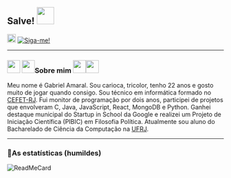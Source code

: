 ## Salve! <img src="https://media.giphy.com/media/XuL4Zlq33sCTC/giphy.gif" width="40" height="40" />

[<img src="https://www.flaticon.com/svg/static/icons/svg/561/561127.svg" width="20" height="20" />](mailto:gabriel.amaral@aluno.cefet-rj.br)
[<img src="https://img.shields.io/github/followers/amaral220x?label=follow&style=social" title="Siga-me!" />](https://github.com/amaral220x) 

---

### <img src="https://images.emojiterra.com/openmoji/v12.2/512px/1f1ed-1f1fa.png" width="30" height="30" /> <img src="https://images.emojiterra.com/twitter/v13.0/512px/1f579.png" width="30" height="30"/>Sobre mim <img src="https://images.emojiterra.com/twitter/v13.0/512px/1f579.png" width="30" height="30"/><img src="https://images.emojiterra.com/openmoji/v12.2/512px/1f1ed-1f1fa.png" width="30" height="30"/>
Meu nome é Gabriel Amaral. Sou carioca, tricolor, tenho 22 anos e gosto muito de jogar quando consigo. Sou técnico em informática formado no [CEFET-RJ](http://eic.cefet-rj.br/). Fui monitor de programação por dois anos, participei de projetos que envolveram C, Java, JavaScript, React, MongoDB e Python. Ganhei destaque municipal do Startup in School da Google e realizei um Projeto de Iniciação Científica (PIBIC) em Filosofia Política. 
Atualmente sou aluno do Bacharelado de Ciência da Computação na [UFRJ](https://www.dcc.ufrj.br/).

---

### 🎇As estatísticas (humildes)  

![ReadMeCard](https://github-readme-stats.vercel.app/api?username=amaral220x&hide=issues&count_private=TRUE)
